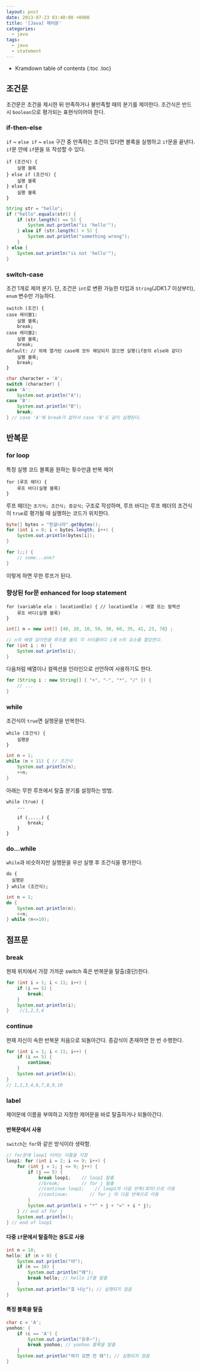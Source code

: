 ```yaml
---
layout: post
date: 2013-07-23 03:40:00 +0900
title: '[Java] 제어문'
categories:
  - java
tags:
  - java
  - statement
---
```


* Kramdown table of contents
{:toc .toc}


## 조건문

조건문은 조건을 제시한 뒤 만족하거나 불만족할 때의 분기를 제어한다. 조건식은 반드시 `boolean`으로 평가되는 표현식이어야 한다.

### if-then-else

`if` ~ `else if` ~ `else` 구간 중 만족하는 조건이 있다면 블록을 실행하고 `if`문을 끝낸다. `if`문 안에 `if`문을 또 작성할 수 있다.

```
if (조건식) {
    실행 블록
} else if (조건식) {
    실행 블록
} else {
    실행 블록
}
```

```java
String str = "hello";
if ("hello".equals(str)) {
    if (str.length() == 5) {
        System.out.println("is 'hello'");
    } else if (str.length() > 5) {
        System.out.println("something wrong");
    }
} else {
    System.out.println("is not 'hello'");
}
```

### switch-case

조건 1개로 제어 분기. 단, 조건은 `int`로 변환 가능한 타입과 `String`(JDK1.7 이상부터), `enum` 변수만 가능하다.

```
switch (조건) {
case 레이블1:
    실행 블록;
    break;
case 레이블2:  
    실행 블록;
    break;
default: // 위에 열거된 case에 모두 해당되지 않으면 실행(if문의 else와 같다)
    실행 블록;
    break;
}
```

```java
char character = 'A';
switch (character) {
case 'A':
    System.out.println("A");
case 'B':
    System.out.println("B");
    break;
} // case 'A'에 break가 없어서 case 'B'도 같이 실행된다.
```


## 반복문

### for loop

특정 실행 코드 블록을 원하는 횟수만큼 반복 제어

```
for (루프 헤더) {
    루프 바디(실행 블록)
}
```

루프 헤더는 `초기식; 조건식; 증감식;` 구조로 작성하며, 루프 바디는 루프 헤더의 조건식이 `true`로 평가될 때 실행하는 코드가 위치한다.

```java
byte[] bytes = "한글나라".getBytes();
for (int i = 0; i < bytes.length; i++) {
    System.out.println(bytes[i]);
}
```

```java
for (;;) {
    // some...one?
}
```
이렇게 하면 무한 루프가 된다.

### 향상된 for문 enhanced for loop statement

```
for (variable ele : locationEle) { // locationEle : 배열 또는 컬렉션
    루프 바디(실행 블록)
}
```

```java
int[] n = new int[] {40, 20, 10, 50, 30, 60, 35, 41, 23, 78} ;

// n의 배열 길이만큼 루프를 돌되 각 사이클마다 i에 n의 요소를 할당한다.
for (int i : n) {
    System.out.println(i);
}
```

다음처럼 배열이나 컬렉션을 인라인으로 선언하여 사용하기도 한다.

```java
for (String i : new String[] { "+", "-", "*", "/" }) {
    // ...
}
```

### while

조건식이 `true`면 실행문을 반복한다.

```
while (조건식) {
    실행문
}
```

```java
int n = 1;
while (n < 11) { // 조건식
    System.out.println(n);
    ++n;
}
```

아래는 무한 루프에서 탈출 분기를 설정하는 방법.

```
while (true) {
    ...

    if (.....) {
        break;
    }
}
```

### do...while

`while`과 비슷하지만 실행문을 우선 실행 후 조건식을 평가한다.

```
do {
  실행문
} while (조건식);
```

```java
int n = 1;
do {
    System.out.println(n);
    ++n;
} while (n<=10);
```


## 점프문

### break

현재 위치에서 가장 가까운 switch 혹은 반복문을 탈출(중단)한다.

```java
for (int i = 1; i < 11; i++) {
    if (i == 5) {
        break;  
    }
    System.out.println(i);
}    //1,2,3,4
```

### continue

현재 자신이 속한 반복문 처음으로 되돌아간다. 증감식이 존재하면 한 번 수행한다.

```java
for (int i = 1; i < 11; i++) {
    if (i == 5) {
        continue;  
    }
    System.out.println(i);
}
// 1,2,3,4,6,7,8,9,10
```

### label

제어문에 이름을 부여하고 지정한 제어문을 바로 탈출하거나 되돌아간다.

#### 반복문에서 사용

`switch`는 `for`와 같은 방식이라 생략함.

```java
// for문에 loop1 이라는 이름을 지정
loop1: for (int i = 2; i <= 9; i++) {
    for (int j = 1; j <= 9; j++) {
        if (j == 5) {
            break loop1;    // loop1 탈출
            //break;        // for j 탈출
            //continue loop1;    // loop1의 다음 반복(회차)으로 이동
            //continue;        // for j 의 다음 반복으로 이동
        }
        System.out.println(i + "*" + j + "=" + i * j);
    } // end of for j
    System.out.println();
} // end of loop1
```

#### 다중 `if`문에서 탈출하는 용도로 사용

```java
int n = 10;
hello: if (n > 0) {
    System.out.println("야");
    if (n == 10) {
        System.out.println("왜");
        break hello; // hello if를 탈출
    }
    System.out.println("호 나는"); // 실행되지 않음
}
```

#### 특정 블록을 탈출

```java
char c = 'A';
yoohoo: {
    if (c == 'A') {
        System.out.println("유후~");
        break yoohoo; // yoohoo 블록을 탈출
    }
    System.out.println("여기 오면 안 돼"); // 실행되지 않음
}
```
